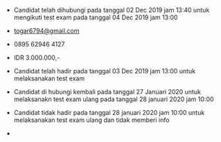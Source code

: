 - Candidat telah dihubungi pada tanggal 02 Dec 2019 jam 13:40 untuk mengikuti test exam pada tanggal 04 Dec 2019 jam 13:00

-  togar6794@gmail.com

- 0895 62946 4127

- IDR 3.000.000,- 

- Candidat telah hadir pada tanggal 03 Dec 2019 jam 13:00 untuk melaksanakan test exam

- Candidat di hubungi kembali pada tanggal 27 Januari 2020 untuk melaksanakn test exam ulang pada tanggal 28 januari 2020 jam 10:00 

- Candidat tidak hadir pada tanggal 28 januari 2020 jam 10:00 untuk melaksanakan test exam ulang dan tidak memberi info

- 
